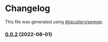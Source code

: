 # Changelog

This file was generated using [@jscutlery/semver](https://github.com/jscutlery/semver).

### [0.0.2](https://github.com/Crate-Network/crate/compare/@crate/user-client-0.0.1...@crate/user-client-0.0.2) (2022-08-01)

